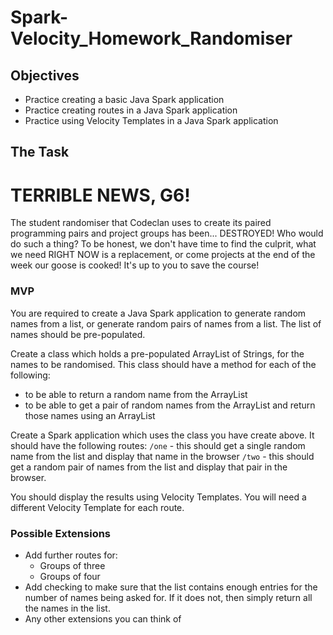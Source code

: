 # Spark-Velocity_Homework_Randomiser

## Objectives
- Practice creating a basic Java Spark application
- Practice creating routes in a Java Spark application
- Practice using Velocity Templates in a Java Spark application

## The Task

# TERRIBLE NEWS, G6! 
The student randomiser that Codeclan uses to create its paired programming pairs and project groups has been... DESTROYED! Who would do such a thing? To be honest, we don't have time to find the culprit, what we need RIGHT NOW is a replacement, or come projects at the end of the week our goose is cooked! It's up to you to save the course! 

### MVP

You are required to create a Java Spark application to generate random names from a list, or generate random pairs of names from a list. The list of names should be pre-populated.

Create a class which holds a pre-populated ArrayList of Strings, for the names to be randomised. This class should have a method for each of the following:
 * to be able to return a random name from the ArrayList
 * to be able to get a pair of random names from the ArrayList and return those names using an ArrayList

Create a Spark application which uses the class you have create above. It should have the following routes:
`/one` - this should get a single random name from the list and display that name in the browser
`/two` - this should get a random pair of names from the list and display that pair in the browser.

You should display the results using Velocity Templates. You will need a different Velocity Template for each route.

### Possible Extensions
- Add further routes for:
  - Groups of three
  - Groups of four
- Add checking to make sure that the list contains enough entries for the number of names being asked for. If it does not, then simply return all the names in the list.
- Any other extensions you can think of
